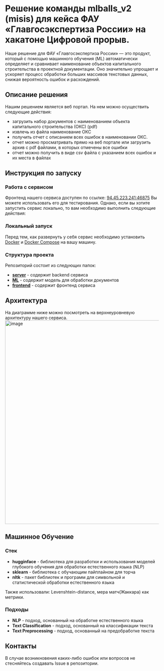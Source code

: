 # Решение команды mlballs_v2 (misis) для кейса ФАУ «Главгосэкспертиза России» на хакатоне Цифровой прорыв.

Наше решение для ФАУ «Главгосэкспертиза России» — это продукт, который с помощью машинного обучения (ML) автоматически определяет и сравнивает наименование объектов капитального строительства в проектной документации. Оно значительно упрощает и ускоряет процесс обработки больших массивов текстовых данных, снижая вероятность ошибок и расхождений.

## Описание решения

Нашим решением является веб портал. На нем можно осуществить следующие действия:

- загрузить набор документов с наименованием объекта капитального строительства (ОКС) (pdf)
- извлечь из файла наименование ОКС
- получить отчет с описанием всех ошибок в наименовании ОКС.
- отчет можно просматривать прямо на веб портале или загрузить архив с pdf файлами, в которых отмечены все ошибки
- отчет можно получить в виде csv файла с указанием всех ошибок и их места в файлах

## Инструкция по запуску

### Работа с сервисом

Фронтенд нашего сервиса доступен по ссылке:  [94.45.223.241:46875](http://94.45.223.241:46875)
Вы можете использовать его для тестирования. Однако, если вы хотите запустить сервис локально, то вам необходимо выполнить следующие действия:

### Локальный запуск

Перед тем, как развернуть у себя сервис необходимо установить [Docker](https://docs.docker.com/get-docker/) и [Docker Compose](https://docs.docker.com/compose/install) на вашу машину.

### Структура проекта

Репозиторий состоит из следующих папок:

- [**server**](/server/) - содержит backend сервиса
- [**ML**](/ml/) - содержит модель для обработки документов
- [**frontend**](/frontend/) - содержит фронтенд сервиса

## Архитектура

На диаграмме ниже можно посмотреть на верхнеуровневую архитектуру нашего сервиса.
<img width="665" alt="image" src="https://github.com/Sapf3ar/case1/assets/21103882/5198c22c-b46f-4ea7-ba66-b005bd3216f5">


## Машинное Обучение

### Стек

- **hugginface** - библиотека для разработки и использования моделей глубокого обучения для обработки естественного языка (NLP)
- **sklearn** - библиотека с обучающим пайплайном для торча
- **nltk** - пакет библиотек и программ для символьной и статистической обработки естественного языка

Также использовали: Levenshtein-distance, мера матч(Жаккара) как метрики.

  
### Подходы

- **NLP** - подход, основанный на обработке естественного языка
- **Text Classification** - подход, основанный на классификации текста
- **Text Preprocessing** - подход, основанный на предобработке текста

## Контакты

В случае возникновения каких-либо ошибок или вопросов не стесняйтесь создавать Issue в репозитории. 
  
